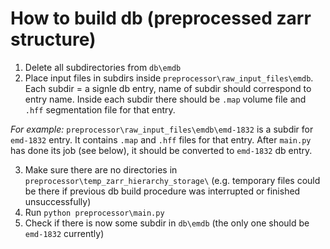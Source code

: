 # How to build db (preprocessed zarr structure)
1. Delete all subdirectories from `db\emdb`
2. Place input files in subdirs inside `preprocessor\raw_input_files\emdb`. Each subdir = a signle db entry, name of subdir should correspond to entry name. Inside each subdir there should be `.map` volume file and `.hff` segmentation file for that entry.

*For example:*
`preprocessor\raw_input_files\emdb\emd-1832` is a subdir for `emd-1832` entry. It contains `.map` and `.hff` files for that entry. After `main.py` has done its job (see below), it should be converted to `emd-1832` db entry.

3. Make sure there are no directories in ` preprocessor\temp_zarr_hierarchy_storage\` (e.g. temporary files could  be there if previous db build procedure was interrupted or finished unsuccessfully)
4. Run `python preprocessor\main.py`
5. Check if there is now some subdir in `db\emdb` (the only one should  be `emd-1832` currently)


